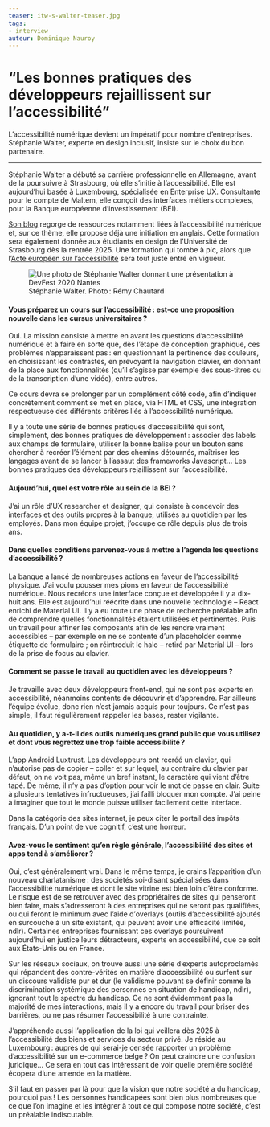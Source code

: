 ```yaml
---
teaser: itw-s-walter-teaser.jpg
tags:
- interview
auteur: Dominique Nauroy
---
```

<hgroup>
	<h1><q>Les bonnes pratiques des développeurs rejaillissent sur l’accessibilité</q></h1>
	<p>L’accessibilité numérique devient un impératif pour nombre d’entreprises. Stéphanie Walter, experte en design inclusif, insiste sur le choix du bon partenaire.</p>
</hgroup>
<hr>
<div class="intro">
    <p>Stéphanie Walter a débuté sa carrière professionnelle en Allemagne, avant de la poursuivre à Strasbourg, où elle s’initie à l’accessibilité. Elle est aujourd’hui basée à Luxembourg, spécialisée en <span lang="en">Enterprise UX</span>. Consultante pour le compte de Maltem, elle conçoit des interfaces métiers complexes, pour la Banque européenne d’investissement (BEI).</p>
    <p><a href="https://stephaniewalter.design/">Son blog</a> regorge de ressources notamment liées à l’accessibilité numérique et, sur ce thème, elle propose déjà une initiation en anglais. Cette formation sera également donnée aux étudiants en design de l’Université de Strasbourg dès la rentrée 2025. Une formation qui tombe à pic, alors que l’<a href="https://accessibilite.public.lu/fr/news/2023-02-27-european_accessibility_act.html">Acte européen sur l’accessibilité</a> sera tout juste entré en vigueur.</p>
</div>
<figure role="group" aria-label="Stéphanie Walter. Photo: Rémy Chautard" class="pic">
    <img src="../../../../content/fr/news/img/itw-s-walter.jpg" alt="Une photo de Stéphanie Walter donnant une présentation à DevFest 2020 Nantes">
    <figcaption>Stéphanie Walter. Photo&#8239;: Rémy Chautard</figcaption>
</figure>

<h4>Vous préparez un cours sur l’accessibilité&#8239;: est-ce une proposition nouvelle dans les cursus universitaires&#8239;?</h4>
<p>Oui. La mission consiste à mettre en avant les questions d’accessibilité numérique et à faire en sorte que, dès l’étape de conception graphique, ces problèmes n’apparaissent pas&#8239;: en questionnant la pertinence des couleurs, en choisissant les contrastes, en prévoyant la navigation clavier, en donnant de la place aux fonctionnalités (qu’il s’agisse par exemple des sous-titres ou de la transcription d’une vidéo), entre autres.</h4>
<p>Ce cours devra se prolonger par un complément côté code, afin d’indiquer concrètement comment se met en place, via HTML et CSS, une intégration respectueuse des différents critères liés à l’accessibilité numérique.</p>
<p>Il y a toute une série de bonnes pratiques d’accessibilité qui sont, simplement, des bonnes pratiques de développement&#8239;: associer des labels aux champs de formulaire, utiliser la bonne balise pour un bouton sans chercher à recréer l’élément par des chemins détournés, maîtriser les langages avant de se lancer à l’assaut des frameworks Javascript... Les bonnes pratiques des développeurs rejaillissent sur l’accessibilité.</p>
<h4>Aujourd’hui, quel est votre rôle au sein de la BEI&#8239;?</h4>
<p>J’ai un rôle d’<span lang="en">UX researcher et designer</span>, qui consiste à concevoir des interfaces et des outils propres à la banque, utilisés au quotidien par les employés. Dans mon équipe projet, j’occupe ce rôle depuis plus de trois ans.</p>
<h4>Dans quelles conditions parvenez-vous à mettre à l’agenda les questions d’accessibilité&#8239;?</h4>
<p>La banque a lancé de nombreuses actions en faveur de l’accessibilité physique. J’ai voulu pousser mes pions en faveur de l’accessibilité numérique. Nous recréons une interface conçue et développée il y a dix-huit ans. Elle est aujourd’hui réécrite dans une nouvelle technologie – React enrichi de Material UI. Il y a eu toute une phase de recherche préalable afin de comprendre quelles fonctionnalités étaient utilisées et pertinentes. Puis un travail pour affiner les composants afin de les rendre vraiment accessibles – par exemple on ne se contente d’un placeholder comme étiquette de formulaire ; on réintroduit le halo – retiré par Material UI – lors de la prise de focus au clavier.</p>
<h4>Comment se passe le travail au quotidien avec les développeurs&#8239;?</h4>
<p>Je travaille avec deux développeurs front-end, qui ne sont pas experts en accessibilité, néanmoins contents de découvrir et d’apprendre. Par ailleurs l’équipe évolue, donc rien n’est jamais acquis pour toujours. Ce n’est pas simple, il faut régulièrement rappeler les bases, rester vigilante.</p>
<h4>Au quotidien, y a-t-il des outils numériques grand public que vous utilisez et dont vous regrettez une trop faible accessibilité&#8239;?</h4>
<p>L’app Android Luxtrust. Les développeurs ont recréé un clavier, qui n’autorise pas de copier – coller et sur lequel, au contraire du clavier par défaut, on ne voit pas, même un bref instant, le caractère qui vient d’être tapé. De même, il n’y a pas d’option pour voir le mot de passe en clair. Suite à plusieurs tentatives infructueuses, j’ai failli bloquer mon compte. J’ai peine à imaginer que tout le monde puisse utiliser facilement cette interface.</p>
<p>Dans la catégorie des sites internet, je peux citer le portail des impôts français. D’un point de vue cognitif, c’est une horreur.</p>
<h4>Avez-vous le sentiment qu’en règle générale, l’accessibilité des sites et apps tend à s’améliorer&#8239;?</h4>
<p>Oui, c’est généralement vrai. Dans le même temps, je crains l’apparition d’un nouveau charlatanisme&#8239;: des sociétés soi-disant spécialisées dans l’accessibilité numérique et dont le site vitrine est bien loin d’être conforme. Le risque est de se retrouver avec des propriétaires de sites qui penseront bien faire, mais s’adresseront à des entreprises qui ne seront pas qualifiées, ou qui feront le minimum avec l’aide d’<span lang="en">overlays</span> (outils d’accessibilité ajoutés en surcouche à un site existant, qui peuvent avoir une efficacité limitée, ndlr). Certaines entreprises fournissant ces <span lang="en">overlays</span> poursuivent aujourd’hui en justice leurs détracteurs, experts en accessibilité, que ce soit aux États-Unis ou en France.</p>
<p>Sur les réseaux sociaux, on trouve aussi une série d’experts autoproclamés qui répandent des contre-vérités en matière d’accessibilité ou surfent sur un discours validiste pur et dur (le validisme pouvant se définir comme la discrimination systémique des personnes en situation de handicap, ndlr), ignorant tout le spectre du handicap. Ce ne sont évidemment pas la majorité de mes interactions, mais il y a encore du travail pour briser des barrières, ou ne pas résumer l’accessibilité à une contrainte.</p>
<p>J’appréhende aussi l’application de la loi qui veillera dès 2025 à l’accessibilité des biens et services du secteur privé. Je réside au Luxembourg&#8239;: auprès de qui serai-je censée rapporter un problème d’accessibilité sur un e-commerce belge&#8239;? On peut craindre une confusion juridique... Ce sera en tout cas intéressant de voir quelle première société écopera d’une amende en la matière.</p>
<p>S’il faut en passer par là pour que la vision que notre société a du handicap, pourquoi pas&#8239;! Les personnes handicapées sont bien plus nombreuses que ce que l’on imagine et les intégrer à tout ce qui compose notre société, c’est un préalable indiscutable.</p>